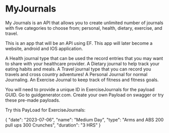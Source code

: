# MyJournals
My Journals is an API that allows you to create unlimited number of journals with five categories to choose from; personal, health, dietary, exercise, and travel. 

This is an app that will be an API using EF. This app will later become a website, android and IOS application. 

A Health journal type that can be used the record entries that you may want to share with your healthcare provider. 
A Dietary journal to help track your eating habits and meals. 
A Travel journal type that you can record you travels and cross country adventures! 
A Personal Journal for normal Journaling. 
An Exercise Journal to keep track of fitness and fitness goals.

You will need to provide a unique ID in ExerciseJournals for the payload GUID. 
Go to guidgenerator.com.
Create your own Payload on swagger or try these pre-made payloads.




Try this PayLoad for ExerciseJournals:

{
  "date": "2023-07-06",
  "name": "Medium Day",
  "type": "Arms and ABS  200 pull ups 300 Crunches",
  "duration": "3 HRS"
}




